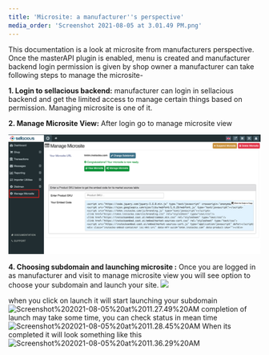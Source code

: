 ```yaml
---
title: 'Microsite: a manufacturer''s perspective'
media_order: 'Screenshot 2021-08-05 at 3.01.49 PM.png'
---
```


This documentation is a look at microsite from manufacturers perspective.
Once the masterAPI plugin is enabled, menu is created and manufacturer backend login permission is given by shop owner a manufacturer can take following steps to manage the microsite-

**1. Login to sellacious backend:** manufacturer can login in sellacious backend and get the limited access to manage certain things based on permission. Managing microsite is one of it.

**2. Manage Microsite View:** After login go to manage microsite view

![Screenshot%202021-08-05%20at%203.01.49%20PM](Screenshot%202021-08-05%20at%203.01.49%20PM.png "Screenshot%202021-08-05%20at%203.01.49%20PM")

**4. Choosing subdomain and launching microsite :** Once you are logged in as manufacturer and visit to manage microsite view you will see option to choose your subdomain and launch your site.
![](https://www.sellacious.com/learn/user/pages/48.distiman/09.microsite/Screenshot%202021-08-05%20at%2011.25.18%20AM.png)

when you click on launch it will start launching your subdomain
![Screenshot%202021-08-05%20at%2011.27.49%20AM](Screenshot%202021-08-05%20at%2011.27.49%20AM.png "Screenshot%202021-08-05%20at%2011.27.49%20AM")
completion of launch may take some time, you can check status in mean time
![Screenshot%202021-08-05%20at%2011.28.45%20AM](Screenshot%202021-08-05%20at%2011.28.45%20AM.png "Screenshot%202021-08-05%20at%2011.28.45%20AM")
When its completed it will look something like this
![Screenshot%202021-08-05%20at%2011.36.29%20AM](Screenshot%202021-08-05%20at%2011.36.29%20AM.png "Screenshot%202021-08-05%20at%2011.36.29%20AM")
